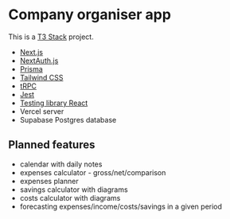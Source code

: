# Company organiser app

This is a [T3 Stack](https://create.t3.gg/) project.

- [Next.js](https://nextjs.org)
- [NextAuth.js](https://next-auth.js.org)
- [Prisma](https://prisma.io)
- [Tailwind CSS](https://tailwindcss.com)
- [tRPC](https://trpc.io)
- [Jest](https://jestjs.io/)
- [Testing library React](https://testing-library.com/docs/react-testing-library/intro)
- Vercel server
- Supabase Postgres database

## Planned features

- calendar with daily notes
- expenses calculator - gross/net/comparison
- expenses planner
- savings calculator with diagrams
- costs calculator with diagrams
- forecasting expenses/income/costs/savings in a given period


